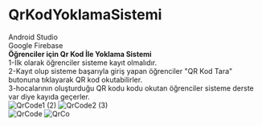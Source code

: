 # QrKodYoklamaSistemi
Android Studio<br>
Google Firebase<br>
<b>Öğrenciler için Qr Kod İle Yoklama Sistemi</b><br>
1-İlk olarak öğrenciler sisteme kayıt olmalıdır.<br>
2-Kayıt olup sisteme başarıyla giriş yapan öğrenciler "QR Kod Tara" butonuna tıklayarak QR kod okutabilirler.<br>
3-hocalarının oluşturduğu QR kodu kodu okutan öğrenciler sisteme derste var diye kayıda geçerler.<br>
![QrCode1 (2)](https://user-images.githubusercontent.com/52732986/88813157-3d909400-d1c1-11ea-93f5-d5b0a2a20168.png)
![QrCode2 (3)](https://user-images.githubusercontent.com/52732986/88813648-dc1cf500-d1c1-11ea-829d-4c1ed87bb617.png)<br>
![QrCode](https://user-images.githubusercontent.com/52732986/88818201-1e950080-d1c7-11ea-823e-bbcf4b97de1f.PNG)
![QrCo](https://user-images.githubusercontent.com/52732986/88818208-1fc62d80-d1c7-11ea-8daa-6783fc8a2ffe.PNG)
